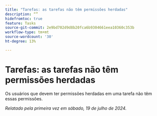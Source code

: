 ```yaml
---
title: "Tarefas: as tarefas não têm permissões herdadas"
description: “”
hidefromtoc: true
feature: Tasks
source-git-commit: 2e9bd702d9d8b20fca6b9304661eea10360c353b
workflow-type: tm+mt
source-wordcount: '30'
ht-degree: 13%

---
```



# Tarefas: as tarefas não têm permissões herdadas

Os usuários que devem ter permissões herdadas em uma tarefa não têm essas permissões.

_Relatado pela primeira vez em sábado, 19 de julho de 2024._
